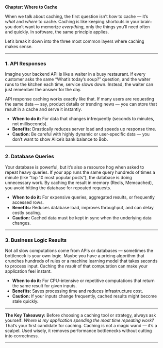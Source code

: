**Chapter: Where to Cache**

When we talk about caching, the first question isn’t *how* to cache — it’s *what* and *where* to cache.
Caching is like keeping shortcuts in your brain: you don’t want to memorize *everything*, only the things you’ll need often and quickly. In software, the same principle applies.

Let’s break it down into the three most common layers where caching makes sense.

---

### **1. API Responses**

Imagine your backend API is like a waiter in a busy restaurant. If every customer asks the same “What’s today’s soup?” question, and the waiter runs to the kitchen each time, service slows down.
Instead, the waiter can just remember the answer for the day.

API response caching works exactly like that. If many users are requesting the same data — say, product details or trending news — you can store that result in a cache and serve it instantly.

* **When to do it:** For data that changes infrequently (seconds to minutes, not milliseconds).
* **Benefits:** Drastically reduces server load and speeds up response time.
* **Caution:** Be careful with highly dynamic or user-specific data — you don’t want to show Alice’s bank balance to Bob.

---

### **2. Database Queries**

Your database is powerful, but it’s also a resource hog when asked to repeat heavy queries.
If your app runs the same query hundreds of times a minute (like “top 10 most popular posts”), the database is doing unnecessary work.
By caching the result in memory (Redis, Memcached), you avoid hitting the database for repeated requests.

* **When to do it:** For expensive queries, aggregated results, or frequently accessed rows.
* **Benefits:** Reduces database load, improves throughput, and can delay costly scaling.
* **Caution:** Cached data must be kept in sync when the underlying data changes.

---

### **3. Business Logic Results**

Not all slow computations come from APIs or databases — sometimes the bottleneck is your own logic.
Maybe you have a pricing algorithm that crunches hundreds of rules or a machine learning model that takes seconds to process input.
Caching the *result* of that computation can make your application feel instant.

* **When to do it:** For CPU-intensive or repetitive computations that return the same result for given inputs.
* **Benefits:** Saves processing time and reduces infrastructure cost.
* **Caution:** If your inputs change frequently, cached results might become stale quickly.

---

**The Key Takeaway:**
Before choosing a caching tool or strategy, always ask yourself: *Where is my application spending the most time repeating work?*
That’s your first candidate for caching. Caching is not a magic wand — it’s a scalpel. Used wisely, it removes performance bottlenecks without cutting into correctness.

---